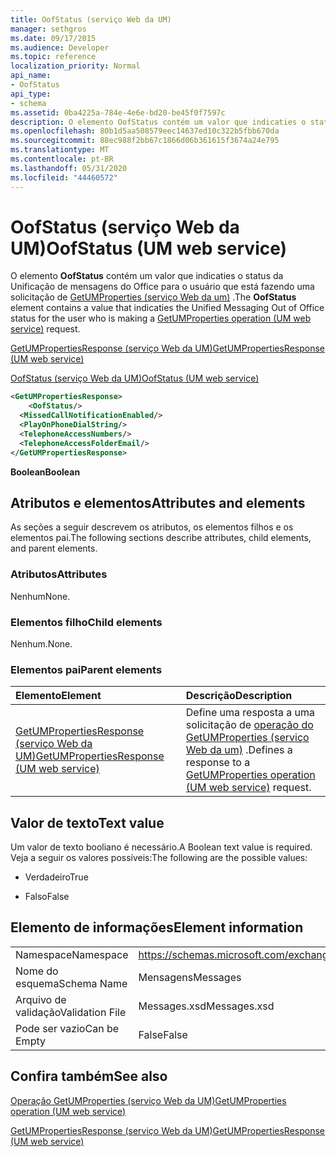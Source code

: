 ```yaml
---
title: OofStatus (serviço Web da UM)
manager: sethgros
ms.date: 09/17/2015
ms.audience: Developer
ms.topic: reference
localization_priority: Normal
api_name:
- OofStatus
api_type:
- schema
ms.assetid: 0ba4225a-784e-4e6e-bd20-be45f0f7597c
description: O elemento OofStatus contém um valor que indicaties o status da Unificação de mensagens do Office para o usuário que está fazendo uma solicitação de GetUMProperties (serviço Web da UM).
ms.openlocfilehash: 80b1d5aa508579eec14637ed10c322b5fbb670da
ms.sourcegitcommit: 88ec988f2bb67c1866d06b361615f3674a24e795
ms.translationtype: MT
ms.contentlocale: pt-BR
ms.lasthandoff: 05/31/2020
ms.locfileid: "44460572"
---
```

# <a name="oofstatus-um-web-service"></a><span data-ttu-id="b9a15-103">OofStatus (serviço Web da UM)</span><span class="sxs-lookup"><span data-stu-id="b9a15-103">OofStatus (UM web service)</span></span>

<span data-ttu-id="b9a15-104">O elemento **OofStatus** contém um valor que indicaties o status da Unificação de mensagens do Office para o usuário que está fazendo uma solicitação de [GetUMProperties (serviço Web da um)](getumproperties-operation-um-web-service.md) .</span><span class="sxs-lookup"><span data-stu-id="b9a15-104">The **OofStatus** element contains a value that indicaties the Unified Messaging Out of Office status for the user who is making a [GetUMProperties operation (UM web service)](getumproperties-operation-um-web-service.md) request.</span></span> 
  
[<span data-ttu-id="b9a15-105">GetUMPropertiesResponse (serviço Web da UM)</span><span class="sxs-lookup"><span data-stu-id="b9a15-105">GetUMPropertiesResponse (UM web service)</span></span>](getumpropertiesresponse-um-web-service.md)
  
[<span data-ttu-id="b9a15-106">OofStatus (serviço Web da UM)</span><span class="sxs-lookup"><span data-stu-id="b9a15-106">OofStatus (UM web service)</span></span>](oofstatus-um-web-service.md)
  
```xml
<GetUMPropertiesResponse>
    <OofStatus/>
  <MissedCallNotificationEnabled/>
  <PlayOnPhoneDialString/>
  <TelephoneAccessNumbers/>
  <TelephoneAccessFolderEmail/>
</GetUMPropertiesResponse>
```

 <span data-ttu-id="b9a15-107">**Boolean**</span><span class="sxs-lookup"><span data-stu-id="b9a15-107">**Boolean**</span></span>
## <a name="attributes-and-elements"></a><span data-ttu-id="b9a15-108">Atributos e elementos</span><span class="sxs-lookup"><span data-stu-id="b9a15-108">Attributes and elements</span></span>

<span data-ttu-id="b9a15-109">As seções a seguir descrevem os atributos, os elementos filhos e os elementos pai.</span><span class="sxs-lookup"><span data-stu-id="b9a15-109">The following sections describe attributes, child elements, and parent elements.</span></span>
  
### <a name="attributes"></a><span data-ttu-id="b9a15-110">Atributos</span><span class="sxs-lookup"><span data-stu-id="b9a15-110">Attributes</span></span>

<span data-ttu-id="b9a15-111">Nenhum</span><span class="sxs-lookup"><span data-stu-id="b9a15-111">None.</span></span>
  
### <a name="child-elements"></a><span data-ttu-id="b9a15-112">Elementos filho</span><span class="sxs-lookup"><span data-stu-id="b9a15-112">Child elements</span></span>

<span data-ttu-id="b9a15-113">Nenhum.</span><span class="sxs-lookup"><span data-stu-id="b9a15-113">None.</span></span>
  
### <a name="parent-elements"></a><span data-ttu-id="b9a15-114">Elementos pai</span><span class="sxs-lookup"><span data-stu-id="b9a15-114">Parent elements</span></span>

|<span data-ttu-id="b9a15-115">**Elemento**</span><span class="sxs-lookup"><span data-stu-id="b9a15-115">**Element**</span></span>|<span data-ttu-id="b9a15-116">**Descrição**</span><span class="sxs-lookup"><span data-stu-id="b9a15-116">**Description**</span></span>|
|:-----|:-----|
|[<span data-ttu-id="b9a15-117">GetUMPropertiesResponse (serviço Web da UM)</span><span class="sxs-lookup"><span data-stu-id="b9a15-117">GetUMPropertiesResponse (UM web service)</span></span>](getumpropertiesresponse-um-web-service.md) <br/> |<span data-ttu-id="b9a15-118">Define uma resposta a uma solicitação de [operação do GetUMProperties (serviço Web da um)](getumproperties-operation-um-web-service.md) .</span><span class="sxs-lookup"><span data-stu-id="b9a15-118">Defines a response to a [GetUMProperties operation (UM web service)](getumproperties-operation-um-web-service.md) request.</span></span>  <br/> |
   
## <a name="text-value"></a><span data-ttu-id="b9a15-119">Valor de texto</span><span class="sxs-lookup"><span data-stu-id="b9a15-119">Text value</span></span>

<span data-ttu-id="b9a15-120">Um valor de texto booliano é necessário.</span><span class="sxs-lookup"><span data-stu-id="b9a15-120">A Boolean text value is required.</span></span> <span data-ttu-id="b9a15-121">Veja a seguir os valores possíveis:</span><span class="sxs-lookup"><span data-stu-id="b9a15-121">The following are the possible values:</span></span>
  
- <span data-ttu-id="b9a15-122">Verdadeiro</span><span class="sxs-lookup"><span data-stu-id="b9a15-122">True</span></span>
    
- <span data-ttu-id="b9a15-123">Falso</span><span class="sxs-lookup"><span data-stu-id="b9a15-123">False</span></span>
    
## <a name="element-information"></a><span data-ttu-id="b9a15-124">Elemento de informações</span><span class="sxs-lookup"><span data-stu-id="b9a15-124">Element information</span></span>

|||
|:-----|:-----|
|<span data-ttu-id="b9a15-125">Namespace</span><span class="sxs-lookup"><span data-stu-id="b9a15-125">Namespace</span></span>  <br/> |https://schemas.microsoft.com/exchange/services/2006/messages  <br/> |
|<span data-ttu-id="b9a15-126">Nome do esquema</span><span class="sxs-lookup"><span data-stu-id="b9a15-126">Schema Name</span></span>  <br/> |<span data-ttu-id="b9a15-127">Mensagens</span><span class="sxs-lookup"><span data-stu-id="b9a15-127">Messages</span></span>  <br/> |
|<span data-ttu-id="b9a15-128">Arquivo de validação</span><span class="sxs-lookup"><span data-stu-id="b9a15-128">Validation File</span></span>  <br/> |<span data-ttu-id="b9a15-129">Messages.xsd</span><span class="sxs-lookup"><span data-stu-id="b9a15-129">Messages.xsd</span></span>  <br/> |
|<span data-ttu-id="b9a15-130">Pode ser vazio</span><span class="sxs-lookup"><span data-stu-id="b9a15-130">Can be Empty</span></span>  <br/> |<span data-ttu-id="b9a15-131">False</span><span class="sxs-lookup"><span data-stu-id="b9a15-131">False</span></span>  <br/> |
   
## <a name="see-also"></a><span data-ttu-id="b9a15-132">Confira também</span><span class="sxs-lookup"><span data-stu-id="b9a15-132">See also</span></span>



[<span data-ttu-id="b9a15-133">Operação GetUMProperties (serviço Web da UM)</span><span class="sxs-lookup"><span data-stu-id="b9a15-133">GetUMProperties operation (UM web service)</span></span>](getumproperties-operation-um-web-service.md)
  
[<span data-ttu-id="b9a15-134">GetUMPropertiesResponse (serviço Web da UM)</span><span class="sxs-lookup"><span data-stu-id="b9a15-134">GetUMPropertiesResponse (UM web service)</span></span>](getumpropertiesresponse-um-web-service.md)

